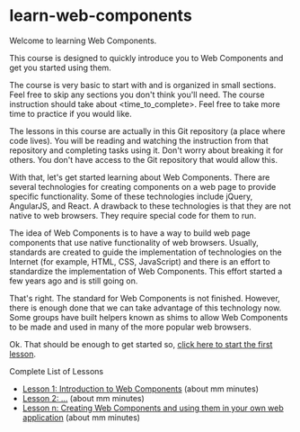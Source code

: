# learn-web-components

Welcome to learning Web Components.

This course is designed to quickly introduce you to Web Components and get you started using them.

The course is very basic to start with and is organized in small sections. Feel free to skip any sections you don't think you'll need. The course instruction should take about <time_to_complete>. Feel free to take more time to practice if you would like.

The lessons in this course are actually in this Git repository (a place where code lives). You will be reading and watching the instruction from that repository and completing tasks using it. Don't worry about breaking it for others. You don't have access to the Git repository that would allow this.

With that, let's get started learning about Web Components. There are several technologies for creating components on a web page to provide specific functionality. Some of these technologies include jQuery, AngularJS, and React. A drawback to these technologies is that they are not native to web browsers. They require special code for them to run.

The idea of Web Components is to have a way to build web page components that use native functionality of web browsers. Usually, standards are created to guide the implementation of technologies on the Internet (for example, HTML, CSS, JavaScript) and there is an effort to standardize the implementation of Web Components. This effort started a few years ago and is still going on.

That's right. The standard for Web Components is not finished. However, there is enough done that we can take advantage of this technology now. Some groups have built helpers known as shims to allow Web Components to be made and used in many of the more popular web browsers.

Ok. That should be enough to get started so, [click here to start the first lesson](https://github.com/live-and-learn/learn-web-components/tree/master/lesson-1 "Lesson 1 about Web Components and an introduction to native Web Components.").


Complete List of Lessons
* [Lesson 1: Introduction to Web Components](https://github.com/live-and-learn/learn-web-components/tree/master/lesson-1 "Lesson 1 about Web Components and an introduction to native Web Components.") (about mm minutes)
* [Lesson 2: ...](https://github.com/live-and-learn/learn-web-components/tree/master/lesson-2 "Lesson 2 about ...") (about mm minutes)
* [Lesson n: Creating Web Components and using them in your own web application](https://github.com/live-and-learn/git-learning/tree/master/lesson-5 "Lesson n about creating Web Components.") (about mm minutes)